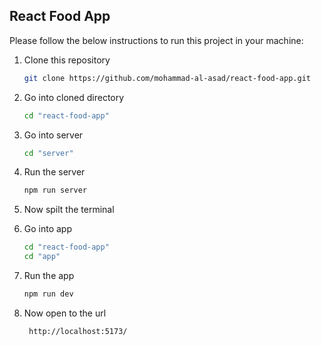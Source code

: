 ## React Food App

<!-- HOW TO RUN -->
Please follow the below instructions to run this project in your machine:

1. Clone this repository
   ```sh
   git clone https://github.com/mohammad-al-asad/react-food-app.git
   ```
2. Go into cloned directory
   ```sh
   cd "react-food-app"
   ```
3. Go into server
   ```sh
   cd "server"
   ```
4. Run the server
   ```sh
   npm run server
   ```
5. Now spilt the terminal

6. Go into app
   ```sh
   cd "react-food-app"
   cd "app"
   ```
7. Run the app
   ```sh
   npm run dev
   ```
8. Now open to the url
    ```sh
     http://localhost:5173/
    ```

